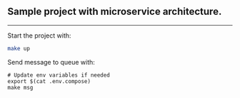 ## Sample project with microservice architecture.
---



Start the project with:
```sh
make up
```

Send message to queue with:
```
# Update env variables if needed
export $(cat .env.compose)
make msg
```
